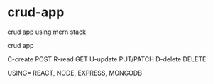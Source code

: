 # crud-app
crud app using mern stack 
  
  
  
crud app
           
C-create     POST
R-read       GET
U-update     PUT/PATCH
D-delete     DELETE

USING= REACT, NODE, EXPRESS, MONGODB
